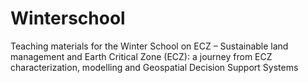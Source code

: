 # Winterschool

Teaching materials for the Winter School on ECZ – Sustainable land management and Earth Critical Zone (ECZ): a journey from ECZ characterization, modelling and Geospatial Decision Support Systems
